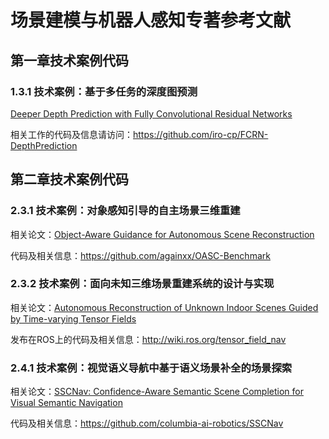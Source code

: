 # 场景建模与机器人感知专著参考文献
## 第一章技术案例代码
### 1.3.1 技术案例：基于多任务的深度图预测
[Deeper Depth Prediction with Fully Convolutional Residual Networks](https://github.com/iro-cp/FCRN-DepthPrediction)

相关工作的代码及信息请访问：https://github.com/iro-cp/FCRN-DepthPrediction


## 第二章技术案例代码
### 2.3.1 技术案例：对象感知引导的自主场景三维重建
相关论文：[Object-Aware Guidance for Autonomous Scene Reconstruction](https://github.com/againxx/OASC-Benchmark)

代码及相关信息：https://github.com/againxx/OASC-Benchmark


### 2.3.2 技术案例：面向未知三维场景重建系统的设计与实现
相关论文：[Autonomous Reconstruction of Unknown Indoor Scenes Guided by Time-varying Tensor Fields](https://vcc.tech/research/2017/Fetch1)

发布在ROS上的代码及相关信息：http://wiki.ros.org/tensor_field_nav

### 2.4.1 技术案例：视觉语义导航中基于语义场景补全的场景探索
相关论文：[SSCNav: Confidence-Aware Semantic Scene Completion for Visual Semantic Navigation](https://sscnav.cs.columbia.edu/) 

代码及相关信息：https://github.com/columbia-ai-robotics/SSCNav


